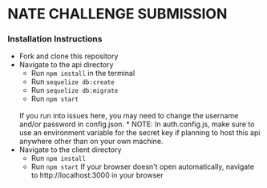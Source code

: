 # NATE CHALLENGE SUBMISSION 

### Installation Instructions

* Fork and clone this repository
* Navigate to the api directory
  * Run `npm install` in the terminal
  * Run `sequelize db:create`
  * Run `sequelize db:migrate`
  * Run `npm start`
  <br />
  If you run into issues here, you may need to change the username and/or password in config.json.
  * NOTE: In auth.config.js, make sure to use an environment variable for the secret key if planning to host this api anywhere other than on your own machine.
* Navigate to the client directory
  * Run `npm install`
  * Run `npm start`
    If your browser doesn't open automatically, navigate to http://localhost:3000 in your browser